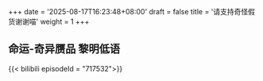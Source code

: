 +++
date = '2025-08-17T16:23:48+08:00'
draft = false
title = '请支持奇怪假货谢谢喵'
weight = 1
+++
## 命运-奇异赝品 黎明低语
{{< bilibili episodeId = "717532">}}